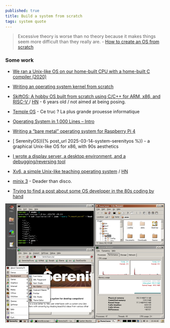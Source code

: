 ```yaml
---
published: true
title: Build a system from scratch
tags: system quote
---
```

> Excessive theory is worse than no theory because it makes things seem more difficult than they really are. - [How to create an OS from scratch](https://news.ycombinator.com/item?id=18036538)

### Some work
- [We ran a Unix-like OS on our home-built CPU with a home-built C compiler (2020) ](https://news.ycombinator.com/item?id=44404164)
- [	Writing an operating system kernel from scratch](https://news.ycombinator.com/item?id=45240682)
- [SkiftOS: A hobby OS built from scratch using C/C++ for ARM, x86, and RISC-V ](https://skiftos.org/) / [HN](https://news.ycombinator.com/item?id=45229414) - 6 years old / not aimed at being posing.
- [Temple OS](https://www.youtube.com/watch?v=pGnoCpfO2VM) - Ce truc ? La plus grande prouesse informatique
- [	Operating System in 1,000 Lines – Intro](https://news.ycombinator.com/item?id=42631873)
- [Writing a “bare metal” operating system for Raspberry Pi 4](https://news.ycombinator.com/item?id=28774022)
- [	SerenityOS]({% post_url 2025-03-14-system-serenityos %}) - a graphical Unix-like OS for x86, with 90s aesthetics
- [	I wrote a display server, a desktop environment, and a debugging/reversing tool ](https://news.ycombinator.com/item?id=11785479)
- [	Xv6, a simple Unix-like teaching operating system](https://pdos.csail.mit.edu/6.828/2023/xv6.html) / [HN](https://news.ycombinator.com/item?id=40613126)

- [minix 3](https://news.ycombinator.com/item?id=41671690) - Deader than disco.
- [ Trying to find a post about some OS developer in the 80s coding by hand](https://news.ycombinator.com/item?id=42779117)

[![caption](https://github.com/SerenityOS/serenity/raw/master/Meta/Screenshots/screenshot-c03b788.png)](https://github.com/SerenityOS/serenity#serenityos)
